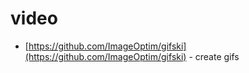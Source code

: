 # video

- [https://github.com/ImageOptim/gifski](https://github.com/ImageOptim/gifski) - create gifs
